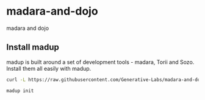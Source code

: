 # madara-and-dojo
madara and dojo

## Install madup

madup is built around a set of development tools - madara, Torii and Sozo. Install them all easily with madup.

```bash
curl -L https://raw.githubusercontent.com/Generative-Labs/madara-and-dojo/main/madup/install | bash

madup init
```
